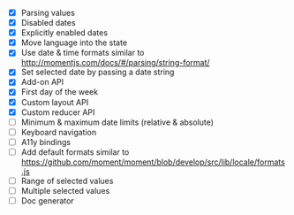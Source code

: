 - [x] Parsing values
- [x] Disabled dates
- [x] Explicitly enabled dates
- [x] Move language into the state
- [x] Use date & time formats similar to http://momentjs.com/docs/#/parsing/string-format/
- [x] Set selected date by passing a date string
- [x] Add-on API
- [x] First day of the week
- [x] Custom layout API
- [x] Custom reducer API
- [ ] Minimum & maximum date limits (relative & absolute)
- [ ] Keyboard navigation
- [ ] A11y bindings
- [ ] Add default formats similar to https://github.com/moment/moment/blob/develop/src/lib/locale/formats.js
- [ ] Range of selected values
- [ ] Multiple selected values
- [ ] Doc generator
